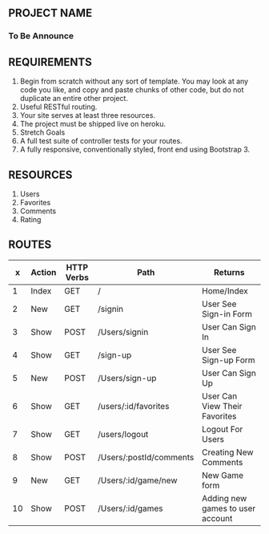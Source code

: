 ## PROJECT NAME

### To Be Announce

## REQUIREMENTS

 1. Begin from scratch without any sort of template. You may look at any code you like, and copy and paste chunks of other code, but do not duplicate an entire other project.
 2. Useful RESTful routing.
 3. Your site serves at least three resources.
 4. The project must be shipped live on heroku.
 5. Stretch Goals
 6. A full test suite of controller tests for your routes.
 7. A fully responsive, conventionally styled, front end using Bootstrap 3.

## RESOURCES

 1. Users
 2. Favorites
 3. Comments
 4. Rating

## ROUTES

| x  | Action  | HTTP Verbs  | Path  | Returns  |
|---|---|---|---|---|
| 1  | Index  | GET  | /  | Home/Index  |
| 2  | New  | GET  | /signin  | User See Sign-in Form  |
| 3  | Show  | POST  | /Users/signin  | User Can Sign In  |
| 4  | Show  | GET  | /sign-up  | User See Sign-up Form  |
| 5  | New  | POST  | /Users/sign-up  | User Can Sign Up  |
| 6  | Show  | GET  | /users/:id/favorites | User Can View Their Favorites  |
| 7  | Show  | GET  | /users/logout  | Logout For Users  |
| 8  | Show  | POST  | /Users/:postId/comments  | Creating New Comments  |
| 9  | New  | GET  | /Users/:id/game/new  | New Game form  |
| 10  | Show  | POST  | /Users/:id/games  | Adding new games to user account  |
